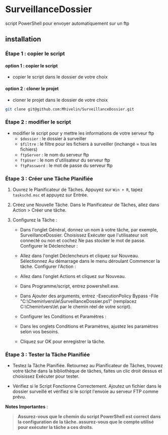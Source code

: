 # SurveillanceDossier
script PowerShell pour envoyer automatiquement sur un ftp


## installation

### Étape 1 : copier le script

#### option 1 : copier le script
* copier le script dans le dossier de votre choix

#### option 2 : cloner le projet
* cloner le projet dans le dossier de votre choix
```bash
git clone git@github.com:Mhivelin/SurveillanceDossier.git
```

### Étape 2 : modifier le script
* modifier le script pour y mettre les informations de votre serveur ftp
  * `$dossier` : le dossier à surveiller
  * `$filtre` : le filtre pour les fichiers à surveiller (inchangé = tous les fichiers)
  * `ftpServer` : le nom du serveur ftp
  * `ftpUser` : le nom d'utilisateur du serveur ftp
  * `ftpPassword` : le mot de passe du serveur ftp


### Étape 3 : Créer une Tâche Planifiée

1. Ouvrez le Planificateur de Tâches. Appuyez sur `Win + R`, tapez `taskschd.msc` et appuyez sur Entrée.

2. Créez une Nouvelle Tâche. Dans le Planificateur de Tâches, allez dans Action > Créer une tâche.

3. Configurez la Tâche :

   * Dans l'onglet Général, donnez un nom à votre tâche, par exemple, SurveillanceDossier.
Choisissez Exécuter que l'utilisateur soit connecté ou non et cochez Ne pas stocker le mot de passe.
Configurer le Déclencheur :

   * Allez dans l'onglet Déclencheurs et cliquez sur Nouveau.
Sélectionnez Au démarrage dans le menu déroulant Commencer la tâche.
Configurer l'Action :

   * Allez dans l'onglet Actions et cliquez sur Nouveau.
   * Dans Programme/script, entrez powershell.exe.
   * Dans Ajouter des arguments, entrez -ExecutionPolicy Bypass -File "C:\Chemin\vers\le\SurveillanceDossier.ps1" (remplacez C:\Chemin\vers\le\ par le chemin réel de votre script).

   * Configurer les Conditions et Paramètres :

   * Dans les onglets Conditions et Paramètres, ajustez les paramètres selon vos besoins.

   * Cliquez sur OK pour enregistrer la tâche.
  
### Étape 3 : Tester la Tâche Planifiée

* Testez la Tâche Planifiée. Retournez au Planificateur de Tâches, trouvez votre tâche dans la bibliothèque de tâches, faites un clic droit dessus et choisissez Exécuter pour tester.

* Vérifiez si le Script Fonctionne Correctement. Ajoutez un fichier dans le dossier surveillé et vérifiez si le script l'envoie au serveur FTP comme prévu.

**Notes Importantes** :

> **Assurez-vous que le chemin du script PowerShell est correct dans la configuration de la tâche.
assurez-vous que le compte utilisé pour exécuter la tâche a ces droits.**